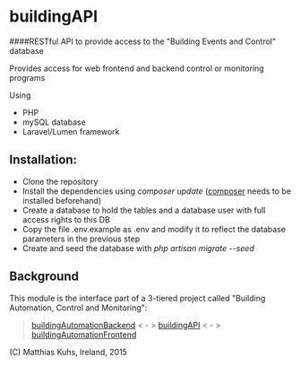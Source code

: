 # buildingAPI

####RESTful API to provide access to the "Building Events and Control" database

Provides access for web frontend and backend control or monitoring programs

Using
* PHP
* mySQL database
* Laravel/Lumen framework 
 
## Installation:
* Clone the repository
* Install the dependencies using *composer update* ([composer](http://getcomposer.org) needs to be installed beforehand)
* Create a database to hold the tables and a database user with full access rights to this DB
* Copy the file  .env.example as .env and modify it to reflect the database parameters in the previous step
* Create and seed the database with *php artisan migrate --seed*

## Background
This module is the interface part of a 3-tiered project called "Building Automation, Control and Monitoring":

>[buildingAutomationBackend](https://github.com/matthiku/buildingAutomationBackend)  < - > [buildingAPI](https://github.com/matthiku/buildingAPI)  < - > [buildingAutomationFrontend](https://github.com/matthiku/buildingAutomationFrontend)

(C) Matthias Kuhs, Ireland, 2015
